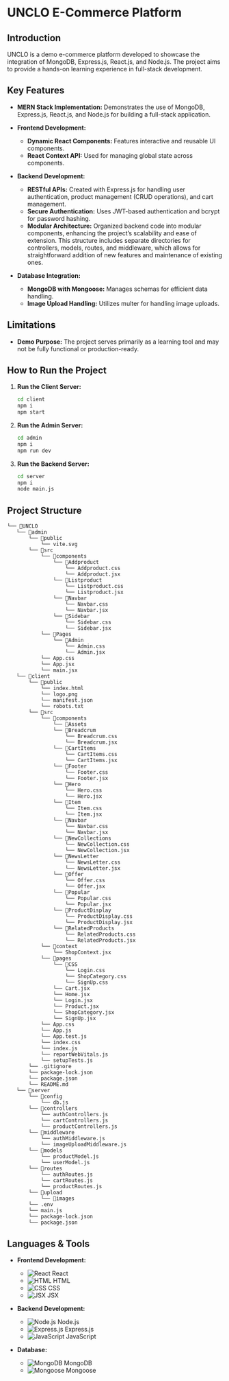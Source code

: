 # UNCLO E-Commerce Platform

## Introduction

UNCLO is a demo e-commerce platform developed to showcase the integration of MongoDB, Express.js, React.js, and Node.js. The project aims to provide a hands-on learning experience in full-stack development.

## Key Features

- **MERN Stack Implementation:** Demonstrates the use of MongoDB, Express.js, React.js, and Node.js for building a full-stack application.

- **Frontend Development:**
  - **Dynamic React Components:** Features interactive and reusable UI components.
  - **React Context API:** Used for managing global state across components.

- **Backend Development:**
  - **RESTful APIs:** Created with Express.js for handling user authentication, product management (CRUD operations), and cart management.
  - **Secure Authentication:** Uses JWT-based authentication and bcrypt for password hashing.
  - **Modular Architecture:** Organized backend code into modular components, enhancing the project’s scalability and ease of extension. This structure includes separate directories for controllers, models, routes, and middleware, which allows for straightforward addition of new features and maintenance of existing ones.

- **Database Integration:**
  - **MongoDB with Mongoose:** Manages schemas for efficient data handling.
  - **Image Upload Handling:** Utilizes multer for handling image uploads.


## Limitations
- **Demo Purpose:** The project serves primarily as a learning tool and may not be fully functional or production-ready.

## How to Run the Project

1. **Run the Client Server:**
   ```bash
   cd client
   npm i
   npm start
2. **Run the Admin Server:**
   ```bash
   cd admin
   npm i
   npm run dev
3. **Run the Backend Server:**
   ```bash
   cd server
   npm i
   node main.js

 ## Project Structure
 ```
└── 📁UNCLO
    └── 📁admin
        └── 📁public
            └── vite.svg
        └── 📁src
            └── 📁components
                └── 📁Addproduct
                    └── Addproduct.css
                    └── Addproduct.jsx
                └── 📁Listproduct
                    └── Listproduct.css
                    └── Listproduct.jsx
                └── 📁Navbar
                    └── Navbar.css
                    └── Navbar.jsx
                └── 📁Sidebar
                    └── Sidebar.css
                    └── Sidebar.jsx
            └── 📁Pages
                └── 📁Admin
                    └── Admin.css
                    └── Admin.jsx
            └── App.css
            └── App.jsx
            └── main.jsx
    └── 📁client
        └── 📁public
            └── index.html
            └── logo.png
            └── manifest.json
            └── robots.txt
        └── 📁src
            └── 📁components
                └── 📁Assets
                └── 📁Breadcrum
                    └── Breadcrum.css
                    └── Breadcrum.jsx
                └── 📁CartItems
                    └── CartItems.css
                    └── CartItems.jsx
                └── 📁Footer
                    └── Footer.css
                    └── Footer.jsx
                └── 📁Hero
                    └── Hero.css
                    └── Hero.jsx
                └── 📁Item
                    └── Item.css
                    └── Item.jsx
                └── 📁Navbar
                    └── Navbar.css
                    └── Navbar.jsx
                └── 📁NewCollections
                    └── NewCollection.css
                    └── NewCollection.jsx
                └── 📁NewsLetter
                    └── NewsLetter.css
                    └── NewsLetter.jsx
                └── 📁Offer
                    └── Offer.css
                    └── Offer.jsx
                └── 📁Popular
                    └── Popular.css
                    └── Popular.jsx
                └── 📁ProductDisplay
                    └── ProductDisplay.css
                    └── ProductDisplay.jsx
                └── 📁RelatedProducts
                    └── RelatedProducts.css
                    └── RelatedProducts.jsx
            └── 📁context
                └── ShopContext.jsx
            └── 📁pages
                └── 📁CSS
                    └── Login.css
                    └── ShopCategory.css
                    └── SignUp.css
                └── Cart.jsx
                └── Home.jsx
                └── Login.jsx
                └── Product.jsx
                └── ShopCategory.jsx
                └── SignUp.jsx
            └── App.css
            └── App.js
            └── App.test.js
            └── index.css
            └── index.js
            └── reportWebVitals.js
            └── setupTests.js
        └── .gitignore
        └── package-lock.json
        └── package.json
        └── README.md
    └── 📁server
        └── 📁config
            └── db.js
        └── 📁controllers
            └── authControllers.js
            └── cartControllers.js
            └── productControllers.js
        └── 📁middleware
            └── authMiddleware.js
            └── imageUploadMiddleware.js
        └── 📁models
            └── productModel.js
            └── userModel.js
        └── 📁routes
            └── authRoutes.js
            └── cartRoutes.js
            └── productRoutes.js
        └── 📁upload
            └── 📁images
        └── .env
        └── main.js
        └── package-lock.json
        └── package.json
```
 
## Languages & Tools

- **Frontend Development:**
  - ![React](https://img.icons8.com/color/48/000000/react-native.png) React
  - ![HTML](https://img.icons8.com/color/48/000000/html-5.png) HTML
  - ![CSS](https://img.icons8.com/color/48/000000/css3.png) CSS
  - ![JSX](https://img.icons8.com/color/48/000000/jsx.png) JSX

- **Backend Development:**
  - ![Node.js](https://img.icons8.com/color/48/000000/nodejs.png) Node.js
  - ![Express.js](https://img.icons8.com/ios-filled/50/000000/express-js.png) Express.js
  - ![JavaScript](https://img.icons8.com/color/48/000000/javascript.png) JavaScript

- **Database:**
  - ![MongoDB](https://img.icons8.com/color/48/000000/mongodb.png) MongoDB
  - ![Mongoose](https://img.icons8.com/ios-filled/50/000000/monospace.png) Mongoose

  


  




